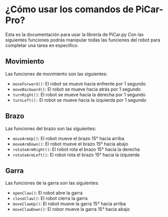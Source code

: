# ¿Cómo usar los comandos de PiCar-Pro?

Esta es la documentación para usar la librería de PiCar.py
Con las siguientes funciones podrás manipular todas las funciones del robot para completar una tarea en específico.

## Movimiento

Las funciones de movimiento son las siguientes:

- `moveForward()`: El robot se mueve hacia enfrente por 1 segundo
- `moveBackward()`: El robot se mueve hacia atrás por 1 segundo
- `turnRight()`: El robot se mueve hacia la derecha por 1 segundo
- `turnLeft():` El robot se mueve hacia la izquierda por 1 segundo

## Brazo

Las funciones del brazo son las siguientes:

- `moveArmUp()`: El robot mueve el brazo 15° hacia arriba
- `moveArmDown()`: El robot mueve el brazo 15° hacia abajo
- `rotateArmRight()`: El robot rota el brazo 15° hacia la derecha
- `rotateArmLeft()`: El robot rota el brazo 15° hacia la izquierda

## Garra

Las funciones de la garra son las siguientes:

- `openClaw()`: El robot abre la garra
- `closeClaw()`: El robot cierra la garra
- `moveClawUp()`: El robot mueve la garra 15° hacia arriba
- `moveClawDown()`: El robor mueve la garra 15° hacia abajo
